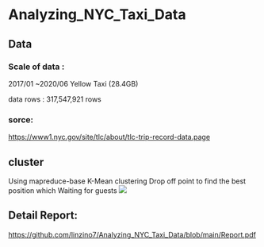 # Analyzing_NYC_Taxi_Data

## Data
### Scale of data :

2017/01 ~2020/06 Yellow Taxi (28.4GB)

data rows : 317,547,921 rows

### sorce:
https://www1.nyc.gov/site/tlc/about/tlc-trip-record-data.page

## cluster
Using mapreduce-base K-Mean clustering Drop off point to find the best position which Waiting for guests
![](https://i.imgur.com/XmR0dbK.png)


## Detail Report:
https://github.com/linzino7/Analyzing_NYC_Taxi_Data/blob/main/Report.pdf
